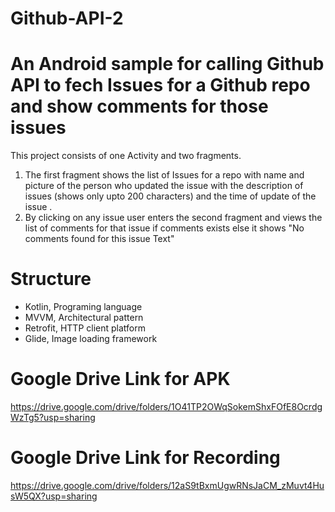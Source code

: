 # Github-API-2

# An Android sample for calling Github API to fech Issues for a Github repo and show comments for those issues

This project consists of one Activity and two fragments.
1) The first fragment shows the list of Issues for a repo with name and picture of the
person who updated the issue with the description of issues (shows only upto 200 characters) and the time of update of the issue .
2) By clicking on any issue user enters the second fragment and views the list of comments for that issue if comments exists else it shows "No comments found for this issue Text"  

Structure
=========

* Kotlin, Programing language
* MVVM, Architectural pattern
* Retrofit, HTTP client platform
* Glide, Image loading framework

Google Drive Link for APK
=========
https://drive.google.com/drive/folders/1O41TP2OWqSokemShxFOfE8OcrdgWzTg5?usp=sharing

Google Drive Link for Recording
=========
https://drive.google.com/drive/folders/12aS9tBxmUgwRNsJaCM_zMuvt4HusW5QX?usp=sharing

